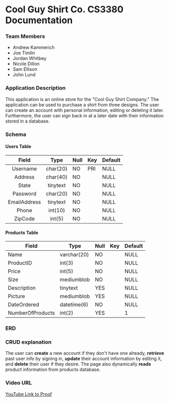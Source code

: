 #  Cool Guy Shirt Co. CS3380 Documentation

### Team Members
* Andrew Kammerich
* Joe Timlin
* Jordan Whitbey
* Nicole Dillon
* Sam Ellison
* John Lund

### Application Description
This application is an online store for the "Cool Guy Shirt Company." The application can be used to purchase a shirt from three designs. The user can create an account with personal information, editing or deleting it later. Furthermore, the user can sign back in at a later date with their information stored in a database.

### Schema
#### Users Table

| Field        | Type     | Null | Key | Default |
| :-----------: | :------: | --- | --- | ---- |
| Username     | char(20) | NO   | PRI | NULL    |       
| Address      | char(40) | NO   |     | NULL    |       
| State        | tinytext | NO   |     | NULL    |       
| Password     | char(20) | NO   |     | NULL    |       
| EmailAddress | tinytext | NO   |     | NULL    |       
| Phone        | int(10)  | NO   |     | NULL    |       
| ZipCode      | int(5)   | NO   |     | NULL    |      

#### Products Table
| Field            | Type        | Null | Key | Default | 
| ---------------- | ----------- | --- | ----- | ------ |
| Name             | varchar(20) | NO   |     | NULL    |       
| ProductID        | int(3)      | NO   |     | NULL    |       
| Price            | int(5)      | NO   |     | NULL    |       
| Size             | mediumblob  | NO   |     | NULL    |       
| Description      | tinytext    | YES  |     | NULL    |       
| Picture          | mediumblob  | YES  |     | NULL    |       
| DateOrdered      | datetime(6) | NO   |     | NULL    |       
| NumberOfProducts | int(2)      | YES  |     | 1       |       

### ERD

### CRUD explanation
The user can **create** a new account if they don't have one already, **retrieve** past user info by signing in, **update** their account information by editing it, and **delete** their user if they desire. The page also dynamically **reads** product information from products database.

### Video URL
[YouTube Link to Proof](https://)

